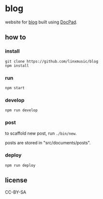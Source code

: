 # blog

website for [blog](http://linx.dj) built using [DocPad](http://docpad.org).

## how to

### install

```
git clone https://github.com/linxmusic/blog
npm install
```

### run

`npm start`

### develop

`npm run develop`

### post

to scaffold new post, run `./bin/new`.

posts are stored in "src/documents/posts".

### deploy

`npm run deploy`

## license

CC-BY-SA
